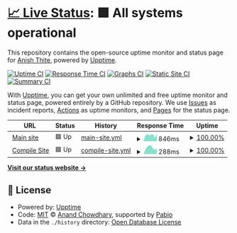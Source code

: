 # [📈 Live Status](https://demo.upptime.js.org): <!--live status--> **🟩 All systems operational**

This repository contains the open-source uptime monitor and status page for [Anish Thite](anishthite.github.io), powered by [Upptime](https://github.com/upptime/upptime).

[![Uptime CI](https://github.com/anishthite/sitebrew-uptime/workflows/Uptime%20CI/badge.svg)](https://github.com/anishthite/sitebrew-uptime/actions?query=workflow%3A%22Uptime+CI%22)
[![Response Time CI](https://github.com/anishthite/sitebrew-uptime/workflows/Response%20Time%20CI/badge.svg)](https://github.com/anishthite/sitebrew-uptime/actions?query=workflow%3A%22Response+Time+CI%22)
[![Graphs CI](https://github.com/anishthite/sitebrew-uptime/workflows/Graphs%20CI/badge.svg)](https://github.com/anishthite/sitebrew-uptime/actions?query=workflow%3A%22Graphs+CI%22)
[![Static Site CI](https://github.com/anishthite/sitebrew-uptime/workflows/Static%20Site%20CI/badge.svg)](https://github.com/anishthite/sitebrew-uptime/actions?query=workflow%3A%22Static+Site+CI%22)
[![Summary CI](https://github.com/anishthite/sitebrew-uptime/workflows/Summary%20CI/badge.svg)](https://github.com/anishthite/sitebrew-uptime/actions?query=workflow%3A%22Summary+CI%22)

With [Upptime](https://upptime.js.org), you can get your own unlimited and free uptime monitor and status page, powered entirely by a GitHub repository. We use [Issues](https://github.com/anishthite/sitebrew-uptime/issues) as incident reports, [Actions](https://github.com/anishthite/sitebrew-uptime/actions) as uptime monitors, and [Pages](https://demo.upptime.js.org) for the status page.

<!--start: status pages-->
<!-- This summary is generated by Upptime (https://github.com/upptime/upptime) -->
<!-- Do not edit this manually, your changes will be overwritten -->
<!-- prettier-ignore -->
| URL | Status | History | Response Time | Uptime |
| --- | ------ | ------- | ------------- | ------ |
| <img alt="" src="https://icons.duckduckgo.com/ip3/sitebrew.ai.ico" height="13"> [Main site](https://sitebrew.ai) | 🟩 Up | [main-site.yml](https://github.com/anishthite/sitebrew-uptime/commits/HEAD/history/main-site.yml) | <details><summary><img alt="Response time graph" src="./graphs/main-site/response-time-week.png" height="20"> 846ms</summary><br><a href="https://demo.upptime.js.org/history/main-site"><img alt="Response time 984" src="https://img.shields.io/endpoint?url=https%3A%2F%2Fraw.githubusercontent.com%2Fanishthite%2Fsitebrew-uptime%2FHEAD%2Fapi%2Fmain-site%2Fresponse-time.json"></a><br><a href="https://demo.upptime.js.org/history/main-site"><img alt="24-hour response time 900" src="https://img.shields.io/endpoint?url=https%3A%2F%2Fraw.githubusercontent.com%2Fanishthite%2Fsitebrew-uptime%2FHEAD%2Fapi%2Fmain-site%2Fresponse-time-day.json"></a><br><a href="https://demo.upptime.js.org/history/main-site"><img alt="7-day response time 846" src="https://img.shields.io/endpoint?url=https%3A%2F%2Fraw.githubusercontent.com%2Fanishthite%2Fsitebrew-uptime%2FHEAD%2Fapi%2Fmain-site%2Fresponse-time-week.json"></a><br><a href="https://demo.upptime.js.org/history/main-site"><img alt="30-day response time 832" src="https://img.shields.io/endpoint?url=https%3A%2F%2Fraw.githubusercontent.com%2Fanishthite%2Fsitebrew-uptime%2FHEAD%2Fapi%2Fmain-site%2Fresponse-time-month.json"></a><br><a href="https://demo.upptime.js.org/history/main-site"><img alt="1-year response time 984" src="https://img.shields.io/endpoint?url=https%3A%2F%2Fraw.githubusercontent.com%2Fanishthite%2Fsitebrew-uptime%2FHEAD%2Fapi%2Fmain-site%2Fresponse-time-year.json"></a></details> | <details><summary><a href="https://demo.upptime.js.org/history/main-site">100.00%</a></summary><a href="https://demo.upptime.js.org/history/main-site"><img alt="All-time uptime 100.00%" src="https://img.shields.io/endpoint?url=https%3A%2F%2Fraw.githubusercontent.com%2Fanishthite%2Fsitebrew-uptime%2FHEAD%2Fapi%2Fmain-site%2Fuptime.json"></a><br><a href="https://demo.upptime.js.org/history/main-site"><img alt="24-hour uptime 100.00%" src="https://img.shields.io/endpoint?url=https%3A%2F%2Fraw.githubusercontent.com%2Fanishthite%2Fsitebrew-uptime%2FHEAD%2Fapi%2Fmain-site%2Fuptime-day.json"></a><br><a href="https://demo.upptime.js.org/history/main-site"><img alt="7-day uptime 100.00%" src="https://img.shields.io/endpoint?url=https%3A%2F%2Fraw.githubusercontent.com%2Fanishthite%2Fsitebrew-uptime%2FHEAD%2Fapi%2Fmain-site%2Fuptime-week.json"></a><br><a href="https://demo.upptime.js.org/history/main-site"><img alt="30-day uptime 100.00%" src="https://img.shields.io/endpoint?url=https%3A%2F%2Fraw.githubusercontent.com%2Fanishthite%2Fsitebrew-uptime%2FHEAD%2Fapi%2Fmain-site%2Fuptime-month.json"></a><br><a href="https://demo.upptime.js.org/history/main-site"><img alt="1-year uptime 100.00%" src="https://img.shields.io/endpoint?url=https%3A%2F%2Fraw.githubusercontent.com%2Fanishthite%2Fsitebrew-uptime%2FHEAD%2Fapi%2Fmain-site%2Fuptime-year.json"></a></details>
| <img alt="" src="https://icons.duckduckgo.com/ip3/compile.sitebrew.ai.ico" height="13"> [Compile Site](https://compile.sitebrew.ai) | 🟩 Up | [compile-site.yml](https://github.com/anishthite/sitebrew-uptime/commits/HEAD/history/compile-site.yml) | <details><summary><img alt="Response time graph" src="./graphs/compile-site/response-time-week.png" height="20"> 288ms</summary><br><a href="https://demo.upptime.js.org/history/compile-site"><img alt="Response time 313" src="https://img.shields.io/endpoint?url=https%3A%2F%2Fraw.githubusercontent.com%2Fanishthite%2Fsitebrew-uptime%2FHEAD%2Fapi%2Fcompile-site%2Fresponse-time.json"></a><br><a href="https://demo.upptime.js.org/history/compile-site"><img alt="24-hour response time 252" src="https://img.shields.io/endpoint?url=https%3A%2F%2Fraw.githubusercontent.com%2Fanishthite%2Fsitebrew-uptime%2FHEAD%2Fapi%2Fcompile-site%2Fresponse-time-day.json"></a><br><a href="https://demo.upptime.js.org/history/compile-site"><img alt="7-day response time 288" src="https://img.shields.io/endpoint?url=https%3A%2F%2Fraw.githubusercontent.com%2Fanishthite%2Fsitebrew-uptime%2FHEAD%2Fapi%2Fcompile-site%2Fresponse-time-week.json"></a><br><a href="https://demo.upptime.js.org/history/compile-site"><img alt="30-day response time 301" src="https://img.shields.io/endpoint?url=https%3A%2F%2Fraw.githubusercontent.com%2Fanishthite%2Fsitebrew-uptime%2FHEAD%2Fapi%2Fcompile-site%2Fresponse-time-month.json"></a><br><a href="https://demo.upptime.js.org/history/compile-site"><img alt="1-year response time 313" src="https://img.shields.io/endpoint?url=https%3A%2F%2Fraw.githubusercontent.com%2Fanishthite%2Fsitebrew-uptime%2FHEAD%2Fapi%2Fcompile-site%2Fresponse-time-year.json"></a></details> | <details><summary><a href="https://demo.upptime.js.org/history/compile-site">100.00%</a></summary><a href="https://demo.upptime.js.org/history/compile-site"><img alt="All-time uptime 99.69%" src="https://img.shields.io/endpoint?url=https%3A%2F%2Fraw.githubusercontent.com%2Fanishthite%2Fsitebrew-uptime%2FHEAD%2Fapi%2Fcompile-site%2Fuptime.json"></a><br><a href="https://demo.upptime.js.org/history/compile-site"><img alt="24-hour uptime 100.00%" src="https://img.shields.io/endpoint?url=https%3A%2F%2Fraw.githubusercontent.com%2Fanishthite%2Fsitebrew-uptime%2FHEAD%2Fapi%2Fcompile-site%2Fuptime-day.json"></a><br><a href="https://demo.upptime.js.org/history/compile-site"><img alt="7-day uptime 100.00%" src="https://img.shields.io/endpoint?url=https%3A%2F%2Fraw.githubusercontent.com%2Fanishthite%2Fsitebrew-uptime%2FHEAD%2Fapi%2Fcompile-site%2Fuptime-week.json"></a><br><a href="https://demo.upptime.js.org/history/compile-site"><img alt="30-day uptime 99.44%" src="https://img.shields.io/endpoint?url=https%3A%2F%2Fraw.githubusercontent.com%2Fanishthite%2Fsitebrew-uptime%2FHEAD%2Fapi%2Fcompile-site%2Fuptime-month.json"></a><br><a href="https://demo.upptime.js.org/history/compile-site"><img alt="1-year uptime 99.69%" src="https://img.shields.io/endpoint?url=https%3A%2F%2Fraw.githubusercontent.com%2Fanishthite%2Fsitebrew-uptime%2FHEAD%2Fapi%2Fcompile-site%2Fuptime-year.json"></a></details>

<!--end: status pages-->

[**Visit our status website →**](https://demo.upptime.js.org)

## 📄 License

- Powered by: [Upptime](https://github.com/upptime/upptime)
- Code: [MIT](./LICENSE) © [Anand Chowdhary](https://anandchowdhary.com), supported by [Pabio](https://pabio.com)
- Data in the `./history` directory: [Open Database License](https://opendatacommons.org/licenses/odbl/1-0/)
